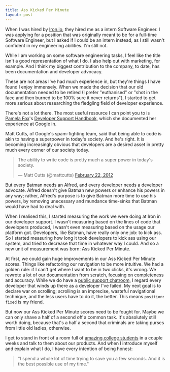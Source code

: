 ```yaml
---
title: Ass Kicked Per Minute
layout: post
---
```


When I was hired by [Iron.io](http://www.iron.io), they hired me as a 
intern Software Engineer. I was applying for a position that was 
originally meant to be for a full-time Software Engineer, but I asked 
if I could be an intern instead, as I still wasn't confident in my 
engineering abilities. I'm still not.

While I am working on some software engineering tasks, I feel like the 
title isn't a good representation of what I do. I also help out with 
marketing, for example. And I think my biggest contribution to the 
company, to date, has been documentation and developer advocacy.

These are not areas I've had much experience in, but they're things I 
have found I enjoy immensely. When we made the decision that our old 
documentation needed to be retired (I prefer "euthanised" or "shot in 
the face and then burned to be 100% sure it never returns"), I started 
to get more serious about researching the fledgling field of developer 
experience.

There's not a lot there. The most useful resource I can point you to is 
[Pamela Fox](http://www.pamelafox.org)'s [Developer Support Handbook](http://developer-support-handbook.org), 
which she documented her experience at Google in.

Matt Cutts, of Google's spam-fighting team, said that being able to code 
is akin to having a superpower in today's society. And he's right. It is 
becoming increasingly obvious that developers are a desired asset in 
pretty much every corner of our society today.

<blockquote class="twitter-tweet tw-align-center"><p>The ability to write code is pretty much a super power in today's society.</p>&mdash; Matt Cutts (@mattcutts) <a href="https://twitter.com/mattcutts/status/172448195723530240" data-datetime="2012-02-22T22:30:28+00:00">February 22, 2012</a></blockquote>
<script src="//platform.twitter.com/widgets.js" charset="utf-8"></script>

But every Batman needs an Alfred, and every developer needs a developer 
advocate. Alfred doesn't give Batman new powers or enhance his powers in 
any way; rather, Alfred's purpose is to give Batman more time to use his 
powers, by removing unecessary and mundance time-sinks that Batman would 
have had to deal with.

When I realised this, I started measuring the work we were doing at Iron 
in our developer support. I wasn't measuring based on the lines of code 
that developers produced, I wasn't even measuring based on the usage our 
platform got. Developers, like Batman, have really only one job: to kick 
ass. So I started measuring how long it took developers to kick ass using 
our system, and tried to decrease that time in whatever way I could. And 
so a new unit of measurement was born: Ass Kicked Per Minute.

At first, we could gain huge improvements in our Ass Kicked Per Minute 
scores. Things like refactoring our navigation to be more intuitive. We 
had a golden rule: if I can't get where I want to be in two clicks, it's 
wrong. We rewrote a lot of our documentation from scratch, focusing on 
completeness and accuracy. While we do have a [public support chatroom](http://www.hipchat.com/gNWgTiqIC), 
I regard every developer that winds up there as a developer I've failed. 
My next goal is to declare war on scrolling; scrolling is an imprecise, 
wasteful navigational technique, and the less users have to do it, the 
better. This means `position: fixed` is my friend.

But now our Ass Kicked Per Minute scores need to be fought for. Maybe 
we can only shave a half of a second off a common task. It's absolutely 
still worth doing, because that's a half a second that criminals are 
taking purses from little old ladies, otherwise.

I get to stand in front of a room full of [amazing college students](http://www.ubhacking.com) 
in a couple weeks and talk to them about our products. And when I introduce 
myself and explain what I do, I have every intention of being honest: 

<blockquote>"I spend a whole lot of time trying to save you a few seconds. 
And it is the best possible use of my time."</blockquote>
